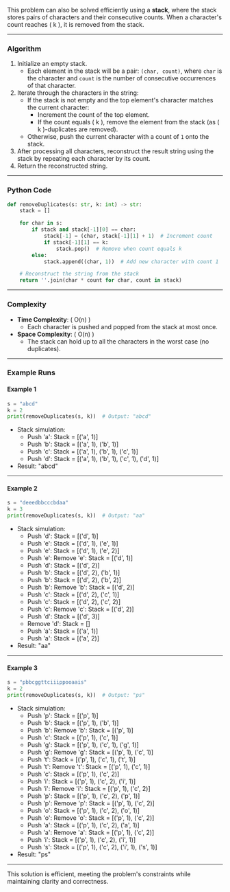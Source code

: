 This problem can also be solved efficiently using a **stack**, where the stack stores pairs of characters and their consecutive counts. When a character's count reaches \( k \), it is removed from the stack.

---

### Algorithm
1. Initialize an empty stack.
   - Each element in the stack will be a pair: `(char, count)`, where `char` is the character and `count` is the number of consecutive occurrences of that character.
2. Iterate through the characters in the string:
   - If the stack is not empty and the top element's character matches the current character:
     - Increment the count of the top element.
     - If the count equals \( k \), remove the element from the stack (as \( k \)-duplicates are removed).
   - Otherwise, push the current character with a count of `1` onto the stack.
3. After processing all characters, reconstruct the result string using the stack by repeating each character by its count.
4. Return the reconstructed string.

---

### Python Code
```python
def removeDuplicates(s: str, k: int) -> str:
    stack = []

    for char in s:
        if stack and stack[-1][0] == char:
            stack[-1] = (char, stack[-1][1] + 1)  # Increment count
            if stack[-1][1] == k:
                stack.pop()  # Remove when count equals k
        else:
            stack.append((char, 1))  # Add new character with count 1

    # Reconstruct the string from the stack
    return ''.join(char * count for char, count in stack)
```

---

### Complexity
- **Time Complexity**: \( O(n) \)
  - Each character is pushed and popped from the stack at most once.
- **Space Complexity**: \( O(n) \)
  - The stack can hold up to all the characters in the worst case (no duplicates).

---

### Example Runs

#### Example 1
```python
s = "abcd"
k = 2
print(removeDuplicates(s, k))  # Output: "abcd"
```
- Stack simulation:
  - Push 'a': Stack = [('a', 1)]
  - Push 'b': Stack = [('a', 1), ('b', 1)]
  - Push 'c': Stack = [('a', 1), ('b', 1), ('c', 1)]
  - Push 'd': Stack = [('a', 1), ('b', 1), ('c', 1), ('d', 1)]
- Result: "abcd"

---

#### Example 2
```python
s = "deeedbbcccbdaa"
k = 3
print(removeDuplicates(s, k))  # Output: "aa"
```
- Stack simulation:
  - Push 'd': Stack = [('d', 1)]
  - Push 'e': Stack = [('d', 1), ('e', 1)]
  - Push 'e': Stack = [('d', 1), ('e', 2)]
  - Push 'e': Remove 'e': Stack = [('d', 1)]
  - Push 'd': Stack = [('d', 2)]
  - Push 'b': Stack = [('d', 2), ('b', 1)]
  - Push 'b': Stack = [('d', 2), ('b', 2)]
  - Push 'b': Remove 'b': Stack = [('d', 2)]
  - Push 'c': Stack = [('d', 2), ('c', 1)]
  - Push 'c': Stack = [('d', 2), ('c', 2)]
  - Push 'c': Remove 'c': Stack = [('d', 2)]
  - Push 'd': Stack = [('d', 3)]
  - Remove 'd': Stack = []
  - Push 'a': Stack = [('a', 1)]
  - Push 'a': Stack = [('a', 2)]
- Result: "aa"

---

#### Example 3
```python
s = "pbbcggttciiippooaais"
k = 2
print(removeDuplicates(s, k))  # Output: "ps"
```
- Stack simulation:
  - Push 'p': Stack = [('p', 1)]
  - Push 'b': Stack = [('p', 1), ('b', 1)]
  - Push 'b': Remove 'b': Stack = [('p', 1)]
  - Push 'c': Stack = [('p', 1), ('c', 1)]
  - Push 'g': Stack = [('p', 1), ('c', 1), ('g', 1)]
  - Push 'g': Remove 'g': Stack = [('p', 1), ('c', 1)]
  - Push 't': Stack = [('p', 1), ('c', 1), ('t', 1)]
  - Push 't': Remove 't': Stack = [('p', 1), ('c', 1)]
  - Push 'c': Stack = [('p', 1), ('c', 2)]
  - Push 'i': Stack = [('p', 1), ('c', 2), ('i', 1)]
  - Push 'i': Remove 'i': Stack = [('p', 1), ('c', 2)]
  - Push 'p': Stack = [('p', 1), ('c', 2), ('p', 1)]
  - Push 'p': Remove 'p': Stack = [('p', 1), ('c', 2)]
  - Push 'o': Stack = [('p', 1), ('c', 2), ('o', 1)]
  - Push 'o': Remove 'o': Stack = [('p', 1), ('c', 2)]
  - Push 'a': Stack = [('p', 1), ('c', 2), ('a', 1)]
  - Push 'a': Remove 'a': Stack = [('p', 1), ('c', 2)]
  - Push 'i': Stack = [('p', 1), ('c', 2), ('i', 1)]
  - Push 's': Stack = [('p', 1), ('c', 2), ('i', 1), ('s', 1)]
- Result: "ps"

---

This solution is efficient, meeting the problem's constraints while maintaining clarity and correctness.
